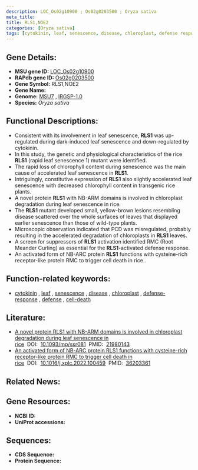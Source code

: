 ```yaml
---
description: LOC_Os02g10900 ; Os02g0203500 ; Oryza sativa
meta_title:
title: RLS1,NOE2
categories: [Oryza sativa]
tags: [cytokinin, leaf, senescence, disease, chloroplast, defense response, defense, cell death]
---
```


## Gene Details:
- **MSU gene ID:** [LOC_Os02g10900](http://rice.uga.edu/cgi-bin/ORF_infopage.cgi?orf=LOC_Os02g10900)  
- **RAPdb gene ID:** [Os02g0203500](https://rapdb.dna.affrc.go.jp/locus/?name=Os02g0203500)  
- **Gene Symbol:** RLS1,NOE2
- **Gene Name:**
- **Genome:**  [MSU7](http://rice.uga.edu/)&nbsp;,&nbsp;[IRGSP-1.0](https://rapdb.dna.affrc.go.jp/download/irgsp1.html)
- **Species:** *Oryza sativa*

## Functional Descriptions:
   - Consistent with its involvement in leaf senescence, **RLS1** was up-regulated during dark-induced leaf senescence and down-regulated by cytokinin.
   - In this study, the genetic and physiological characteristics of the rice **RLS1** (rapid leaf senescence 1) mutant were identified.
   - The rapid loss of chlorophyll content during senescence was the main cause of accelerated leaf senescence in **RLS1**.
   - Intriguingly, constitutive expression of **RLS1** also slightly accelerated leaf senescence with decreased chlorophyll content in transgenic rice plants.
   - A novel protein **RLS1** with NB-ARM domains is involved in chloroplast degradation during leaf senescence in rice.
   - The **RLS1** mutant developed small, yellow-brown lesions resembling disease scattered over the whole surfaces of leaves that displayed earlier senescence than those of wild-type plants.
   - Microscopic observation indicated that PCD was misregulated, probably resulting in the accelerated degradation of chloroplasts in **RLS1** leaves.
   - A screen for suppressors of **RLS1** activation identified RMC (Root Meander Curling) as essential for the **RLS1**-activated defense response.
   - An activated form of NB-ARC protein **RLS1** functions with cysteine-rich receptor-like protein RMC to trigger cell death in rice..

## Function-related keywords:
   - [cytokinin](/tags/cytokinin/)&nbsp;,&nbsp;[leaf](/tags/leaf/)&nbsp;,&nbsp;[senescence](/tags/senescence/)&nbsp;,&nbsp;[disease](/tags/disease/)&nbsp;,&nbsp;[chloroplast](/tags/chloroplast/)&nbsp;,&nbsp;[defense-response](/tags/defense-response/)&nbsp;,&nbsp;[defense](/tags/defense/)&nbsp;,&nbsp;[cell-death](/tags/cell-death/)

## Literature:
   - [A novel protein RLS1 with NB-ARM domains is involved in chloroplast degradation during leaf senescence in rice](https://www.doi.org/10.1093/mp/ssr081)&nbsp;&nbsp;DOI:&nbsp;&nbsp;[10.1093/mp/ssr081](https://www.doi.org/10.1093/mp/ssr081)&nbsp;&nbsp;PMID:&nbsp;&nbsp;[21980143](https://pubmed.ncbi.nlm.nih.gov/21980143/)
   - [An activated form of NB-ARC protein RLS1 functions with cysteine-rich receptor-like protein RMC to trigger cell death in rice](https://www.doi.org/10.1016/j.xplc.2022.100459)&nbsp;&nbsp;DOI:&nbsp;&nbsp;[10.1016/j.xplc.2022.100459](https://www.doi.org/10.1016/j.xplc.2022.100459)&nbsp;&nbsp;PMID:&nbsp;&nbsp;[36203361](https://pubmed.ncbi.nlm.nih.gov/36203361/)

## Related News:

## Gene Resources:
- **NCBI ID:**  []()
- **UniProt accessions:** [](https://www.uniprot.org/uniprotkb//entry)

## Sequences:
- **CDS Sequence:**
- **Protein Sequence:**
